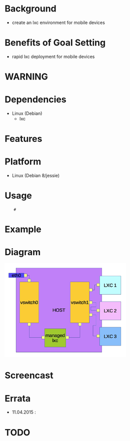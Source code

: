 
Background
==========
* create an lxc environment for mobile devices

Benefits of Goal Setting
========================
* rapid lxc deployment for mobile devices

WARNING
=======

Dependencies
============
* Linux (Debian)
   * lxc

Features
========

Platform
========
* Linux (Debian 8/jessie)

Usage
=====
```
    #
```

Example
=======

Diagram
=======
![lxc-to-go](/content/lxc-to-go_.jpg)

Screencast
==========

Errata
======
* 11.04.2015 : 

TODO
====

